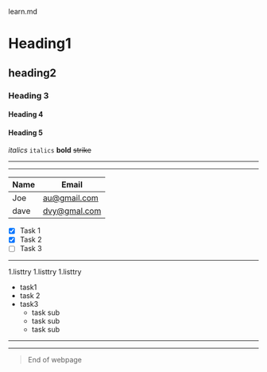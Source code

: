 learn.md
# Heading1
## heading2
### Heading 3
#### Heading 4
#### Heading 5

_italics_
`italics`
**bold**
~~strike~~

---
___

|Name| Email|
|----|-----|
|Joe|au@gmail.com|
|dave|dvy@gmal.com|

* [x] Task 1
* [x] Task 2
* [ ] Task 3
---
 1.listtry
 1.listtry
 1.listtry


* task1 
* task 2
* task3
    * task sub
    * task sub
    * task sub
---
---
>End of webpage